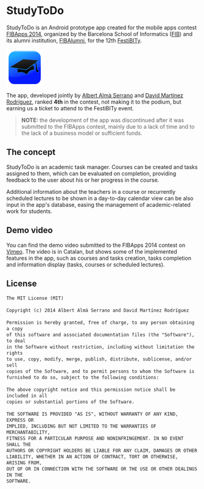 # StudyToDo

StudyToDo is an Android prototype app created for the mobile apps contest [FIBApps 2014](http://www.fibalumni.net/portal/faces/public/cerclefiber/ecatwiki?portal:componentId=ewiki&portal:type=render&portal:isSecure=false&groupid=13d3a92f19bd5aa70119c3ba6dd90009&wikiId=13d3a95e42b1b0ac0142b2e731bb0009), organized by the Barcelona School of Informatics ([FIB](http://fib.upc.edu)) and its alumni institution, [FIBAlumni](http://www.fibalumni.net), for the 12th [FestiBITy](http://www.festibity.com/altres_edicions/festibity14/index.html).

[![FIBApps contest demo video](ic_launcher.png)](https://vimeo.com/user27320004/studytodofibapps)

The app, developed jointly by [Albert Almà Serrano](https://github.com/albertalma) and [David Martínez Rodríguez](https://github.com/necavit), ranked **4th** in the contest, not making it to the podium, but earning us a ticket to attend to the FestiBITy event.

> **NOTE:** the development of the app was discontinued after it was submitted to the FIBApps contest, mainly due to a lack of time and to the lack of a business model or sufficient funds.

## The concept

StudyToDo is an academic task manager. Courses can be created and tasks assigned to them, which can be evaluated on completion, providing feedback to the user about his or her progress in the course.

Additional information about the teachers in a course or recurrently scheduled lectures to be shown in a day-to-day calendar view can be also input in the app's database, easing the management of academic-related work for students.

## Demo video

You can find the demo video submitted to the FIBApps 2014 contest on [Vimeo](https://vimeo.com/user27320004/studytodofibapps). The video is in Catalan, but shows some of the implemented features in the app, such as courses and tasks creation, tasks completion and information display (tasks, courses or scheduled lectures).

## License

```
The MIT License (MIT)

Copyright (c) 2014 Albert Almà Serrano and David Martínez Rodríguez

Permission is hereby granted, free of charge, to any person obtaining a copy
of this software and associated documentation files (the "Software"), to deal
in the Software without restriction, including without limitation the rights
to use, copy, modify, merge, publish, distribute, sublicense, and/or sell
copies of the Software, and to permit persons to whom the Software is
furnished to do so, subject to the following conditions:

The above copyright notice and this permission notice shall be included in all
copies or substantial portions of the Software.

THE SOFTWARE IS PROVIDED "AS IS", WITHOUT WARRANTY OF ANY KIND, EXPRESS OR
IMPLIED, INCLUDING BUT NOT LIMITED TO THE WARRANTIES OF MERCHANTABILITY,
FITNESS FOR A PARTICULAR PURPOSE AND NONINFRINGEMENT. IN NO EVENT SHALL THE
AUTHORS OR COPYRIGHT HOLDERS BE LIABLE FOR ANY CLAIM, DAMAGES OR OTHER
LIABILITY, WHETHER IN AN ACTION OF CONTRACT, TORT OR OTHERWISE, ARISING FROM,
OUT OF OR IN CONNECTION WITH THE SOFTWARE OR THE USE OR OTHER DEALINGS IN THE
SOFTWARE.
```
